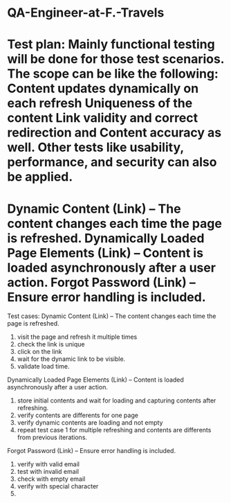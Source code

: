 # QA-Engineer-at-F.-Travels

Test plan:
Mainly functional testing will be done for those test scenarios.
The scope can be like the following: 
Content updates dynamically on each refresh
Uniqueness of the content
Link validity and correct redirection and 
Content accuracy as well.
Other tests like usability, performance, and security can also be applied.
=========================================
Dynamic Content (Link) – The content changes each time the page is refreshed.
Dynamically Loaded Page Elements (Link) – Content is loaded asynchronously after a user action.
Forgot Password (Link) – Ensure error handling is included.
===================================================================

Test cases:
Dynamic Content (Link) – The content changes each time the page is refreshed.
1. visit the page and refresh it multiple times
2. check the link is unique
3. click on the link
4. wait for the dynamic link to be visible.
5. validate load time.

Dynamically Loaded Page Elements (Link) – Content is loaded asynchronously after a user action.
1. store initial contents and wait for loading and capturing contents after refreshing.
2. verify contents are differents for one page
3. verify dynamic contents are loading and not empty
4. repeat test case 1 for multiple refreshing and contents are differents from previous iterations.

Forgot Password (Link) – Ensure error handling is included.
1. verify with valid email
2. test with invalid email
3. check with empty email
4. verify with special character
5. 

